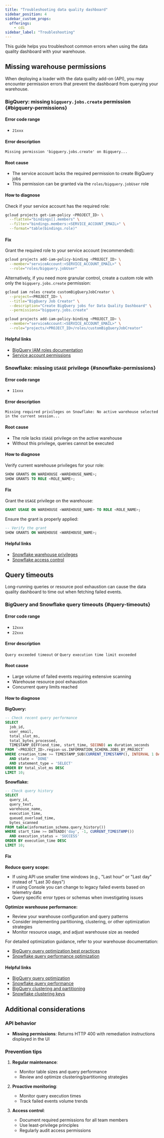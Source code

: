```yaml
---
title: "Troubleshooting data quality dashboard"
sidebar_position: 4
sidebar_custom_props:
  offerings:
    - cdi
sidebar_label: "Troubleshooting"
---
```


This guide helps you troubleshoot common errors when using the data quality dashboard with your warehouse.

## Missing warehouse permissions

When deploying a loader with the data quality add-on (API), you may encounter permission errors that prevent the dashboard from querying your warehouse.

### BigQuery: missing `bigquery.jobs.create` permission {#bigquery-permissions}

#### Error code range
- `21xxx`

#### Error description
`Missing permission 'bigquery.jobs.create' on Bigquery...`

#### Root cause
- The service account lacks the required permission to create BigQuery jobs
- This permission can be granted via the `roles/bigquery.jobUser` role

#### How to diagnose
Check if your service account has the required role:

```bash
gcloud projects get-iam-policy <PROJECT_ID> \
  --flatten="bindings[].members" \
  --filter="bindings.members:<SERVICE_ACCOUNT_EMAIL>" \
  --format="table(bindings.role)"
```

#### Fix
Grant the required role to your service account (recommended):

```bash
gcloud projects add-iam-policy-binding <PROJECT_ID> \
  --member="serviceAccount:<SERVICE_ACCOUNT_EMAIL>" \
  --role="roles/bigquery.jobUser"
```

Alternatively, if you need more granular control, create a custom role with only the `bigquery.jobs.create` permission:

```bash
gcloud iam roles create customBigQueryJobCreator \
  --project=<PROJECT_ID> \
  --title="BigQuery Job Creator" \
  --description="Create BigQuery jobs for Data Quality Dashboard" \
  --permissions="bigquery.jobs.create"

gcloud projects add-iam-policy-binding <PROJECT_ID> \
  --member="serviceAccount:<SERVICE_ACCOUNT_EMAIL>" \
  --role="projects/<PROJECT_ID>/roles/customBigQueryJobCreator"
```

#### Helpful links
- [BigQuery IAM roles documentation](https://cloud.google.com/bigquery/docs/access-control#bigquery)
- [Service account permissions](https://cloud.google.com/iam/docs/service-accounts)

### Snowflake: missing `USAGE` privilege {#snowflake-permissions}

#### Error code range
- `11xxx`

#### Error description
`Missing required privileges on Snowflake: No active warehouse selected in the current session...`

#### Root cause
- The role lacks `USAGE` privilege on the active warehouse
- Without this privilege, queries cannot be executed

#### How to diagnose
Verify current warehouse privileges for your role:

```sql
SHOW GRANTS ON WAREHOUSE <WAREHOUSE_NAME>;
SHOW GRANTS TO ROLE <ROLE_NAME>;
```

#### Fix
Grant the `USAGE` privilege on the warehouse:

```sql
GRANT USAGE ON WAREHOUSE <WAREHOUSE_NAME> TO ROLE <ROLE_NAME>;
```

Ensure the grant is properly applied:

```sql
-- Verify the grant
SHOW GRANTS ON WAREHOUSE <WAREHOUSE_NAME>;
```

#### Helpful links
- [Snowflake warehouse privileges](https://docs.snowflake.com/en/user-guide/security-access-control-privileges#warehouse-privileges)
- [Snowflake access control](https://docs.snowflake.com/en/user-guide/security-access-control-overview)

## Query timeouts

Long-running queries or resource pool exhaustion can cause the data quality dashboard to time out when fetching failed events.

### BigQuery and Snowflake query timeouts {#query-timeouts}

#### Error code range
- `12xxx`
- `22xxx`

#### Error description
`Query exceeded timeout` or `Query execution time limit exceeded`

#### Root cause
- Large volume of failed events requiring extensive scanning
- Warehouse resource pool exhaustion
- Concurrent query limits reached

#### How to diagnose

**BigQuery:**
```sql
-- Check recent query performance
SELECT
  job_id,
  user_email,
  total_slot_ms,
  total_bytes_processed,
  TIMESTAMP_DIFF(end_time, start_time, SECOND) as duration_seconds
FROM `<PROJECT_ID>.region-us.INFORMATION_SCHEMA.JOBS_BY_PROJECT`
WHERE creation_time >= TIMESTAMP_SUB(CURRENT_TIMESTAMP(), INTERVAL 1 DAY)
  AND state = 'DONE'
  AND statement_type = 'SELECT'
ORDER BY total_slot_ms DESC
LIMIT 10;
```

**Snowflake:**
```sql
-- Check query history
SELECT
  query_id,
  query_text,
  warehouse_name,
  execution_time,
  queued_overload_time,
  bytes_scanned
FROM table(information_schema.query_history())
WHERE start_time >= DATEADD('day', -1, CURRENT_TIMESTAMP())
  AND execution_status = 'SUCCESS'
ORDER BY execution_time DESC
LIMIT 10;
```

#### Fix

**Reduce query scope:**
- If using API use smaller time windows (e.g., "Last hour" or "Last day" instead of "Last 30 days")
- If using Console you can change to legacy failed events based on telemetry data
- Query specific error types or schemas when investigating issues

**Optimize warehouse performance:**
- Review your warehouse configuration and query patterns
- Consider implementing partitioning, clustering, or other optimization strategies
- Monitor resource usage, and adjust warehouse size as needed

For detailed optimization guidance, refer to your warehouse documentation:
- [BigQuery query optimization best practices](https://cloud.google.com/bigquery/docs/best-practices-performance-overview)
- [Snowflake query performance optimization](https://docs.snowflake.com/en/user-guide/performance-query-optimization)

#### Helpful links
- [BigQuery query optimization](https://cloud.google.com/bigquery/docs/best-practices-performance-overview)
- [Snowflake query performance](https://docs.snowflake.com/en/user-guide/performance-query-optimization)
- [BigQuery clustering and partitioning](https://cloud.google.com/bigquery/docs/clustered-tables)
- [Snowflake clustering keys](https://docs.snowflake.com/en/user-guide/tables-clustering-keys)

## Additional considerations

### API behavior

- **Missing permissions**: Returns HTTP 400 with remediation instructions displayed in the UI

### Prevention tips

1. **Regular maintenance**:
   - Monitor table sizes and query performance
   - Review and optimize clustering/partitioning strategies

2. **Proactive monitoring**:
   - Monitor query execution times
   - Track failed events volume trends

3. **Access control**:
   - Document required permissions for all team members
   - Use least-privilege principles
   - Regularly audit access permissions
